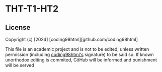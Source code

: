 # THT-T1-HT2

## License
Copyright (c) [2024] [coding98html][github.com/coding98html]

This file is an academic project and is not to be edited, unless written permission (including [coding98html's](github.com/coding98html) signature) to be said so. If known unorthodox editing is commited, GitHub will be informed and punishment will be served